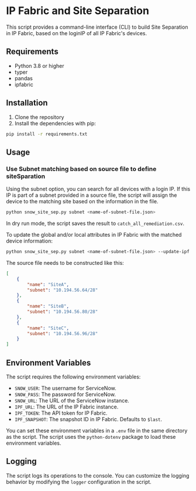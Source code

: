 # IP Fabric and Site Separation

This script provides a command-line interface (CLI) to build Site Separation in IP Fabric, based on the loginIP of all IP Fabric's devices.

## Requirements

- Python 3.8 or higher
- typer
- pandas
- ipfabric

## Installation

1. Clone the repository
2. Install the dependencies with pip:

```bash
pip install -r requirements.txt
```

## Usage

### Use Subnet matching based on source file to define siteSparation

Using the subnet option, you can search for all devices with a login IP. If this IP is part of a subnet provided in a source file, the script will assign the device to the matching site based on the information in the file.

```bash
python snow_site_sep.py subnet <name-of-subnet-file.json>
```

In dry run mode, the script saves the result to `catch_all_remediation.csv`.

To update the global and/or local attributes in IP Fabric with the matched device information:

```bash
python snow_site_sep.py subnet <name-of-subnet-file.json> --update-ipf
```

The source file needs to be constructed like this:

```json
[
    {
        "name": "SiteA",
        "subnet": "10.194.56.64/28"
    },
    {
        "name": "SiteB",
        "subnet": "10.194.56.80/28"
    },
    {
        "name": "SiteC",
        "subnet": "10.194.56.96/28"
    }
]
```

## Environment Variables

The script requires the following environment variables:

- `SNOW_USER`: The username for ServiceNow.
- `SNOW_PASS`: The password for ServiceNow.
- `SNOW_URL`: The URL of the ServiceNow instance.
- `IPF_URL`: The URL of the IP Fabric instance.
- `IPF_TOKEN`: The API token for IP Fabric.
- `IPF_SNAPSHOT`: The snapshot ID in IP Fabric. Defaults to `$last`.

You can set these environment variables in a `.env` file in the same directory as the script. The script uses the `python-dotenv` package to load these environment variables.

## Logging

The script logs its operations to the console. You can customize the logging behavior by modifying the `logger` configuration in the script.
